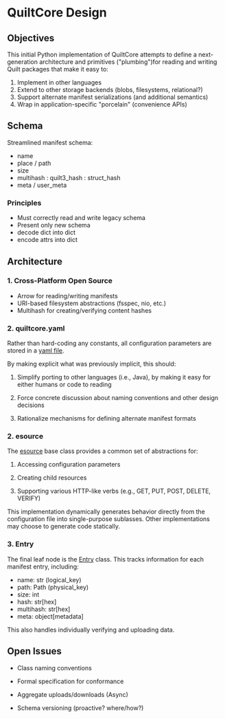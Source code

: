 # QuiltCore Design

## Objectives

This initial Python implementation of QuiltCore
attempts to define a next-generation architecture and primitives
("plumbing")for reading and writing Quilt packages that make it easy to:

1. Implement in other languages
2. Extend to other storage backends (blobs, filesystems, relational?)
3. Support alternate manifest serializations (and additional semantics)
4. Wrap in application-specific "porcelain" (convenience APIs)

## Schema

Streamlined manifest schema:

- name
- place / path
- size
- multihash : quilt3_hash : struct_hash
- meta / user_meta

### Principles

- Must correctly read and write legacy schema
- Present only new schema
- decode dict into dict
- encode attrs into dict

## Architecture

### 1. Cross-Platform Open Source

- Arrow for reading/writing manifests
- URI-based filesystem abstractions  (fsspec, nio, etc.)
- Multihash for creating/verifying content hashes

### 2. quiltcore.yaml

Rather than hard-coding any constants, all configuration
parameters are stored in a [yaml file](./quiltcore/yaml/quiltcore.yaml).

By making explicit what was previously implicit, this should:

1. Simplify porting to other languages (i.e., Java),
   by making it easy for either humans or code to reading

2. Force concrete discussion about naming conventions
   and other design decisions

3. Rationalize mechanisms for defining alternate manifest formats

### 2. esource

The [esource](./quiltcore/resource.py) base class
provides a common set of abstractions for:

1. Accessing configuration parameters

2. Creating child resources

3. Supporting various HTTP-like verbs (e.g., GET, PUT, POST, DELETE, VERIFY)

This implementation dynamically generates behavior directly
from the configuration file into single-purpose sublasses.
Other implementations may choose to generate code statically.

### 3. Entry

The final leaf node is the [Entry](./quiltcore/entry.py) class.
This tracks information for each manifest entry, including:

- name: str (logical_key)
- path: Path (physical_key)
- size: int
- hash: str[hex]
- multihash: str[hex]
- meta: object[metadata]

This also handles individually verifying and uploading data.

## Open Issues

- Class naming conventions

- Formal specification for conformance

- Aggregate uploads/downloads (Async)

- Schema versioning (proactive? where/how?)
